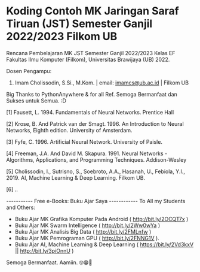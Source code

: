 # Koding Contoh MK Jaringan Saraf Tiruan (JST) Semester Ganjil 2022/2023 Filkom UB
Rencana Pembelajaran MK JST Semester Ganjil 2022/2023 Kelas EF
Fakultas Ilmu Komputer (Filkom), Universitas Brawijaya (UB) 2022.

Dosen Pengampu: 
1. Imam Cholissodin, S.Si., M.Kom. | email: imamcs@ub.ac.id | Filkom UB


Big Thanks to PythonAnywhere & for all Ref. Semoga Bermanfaat dan Sukses untuk Semua. :D

[1]	Fausett, L. 1994. Fundamentals of Neural Networks. Prentice Hall

[2] Krose, B. And Patrick van der Smagt. 1996. An Introduction to Neural Networks, Eighth edition. University of Amsterdam.

[3] Fyfe, C. 1996. Artificial Neural Network. University of Paisle.

[4] Freeman, J.A. And David M. Skapura. 1991. Neural Networks - Algorithms, Applications, and Programming Techniques. Addison-Wesley

[5] Cholissodin, I., Sutrisno, S., Soebroto, A.A., Hasanah, U., Febiola, Y.I., 2019. AI, Machine Learning & Deep Learning. Filkom UB.

[6]	..

----------- Free e-Books: Buku Ajar Saya ------------
 To All my Students and Others:
+ Buku Ajar MK Grafika Komputer Pada Android ( http://bit.ly/2OCQT7x​ )
+ Buku Ajar MK Swarm Intelligence ( http://bit.ly/2Ww0wYa​ )
+ Buku Ajar MK Analisis Big Data ( http://bit.ly/2FMLnfw​ ) 
+ Buku Ajar MK Pemrograman GPU ( http://bit.ly/2FNNG1V​ ).
+ Buku Ajar AI, Machine Learning & Deep Learning ( https://bit.ly/2Vd3kxV || http://bit.ly/3piOnnU )

Semoga Bermanfaat. Aamiin. 🤓😁🤲
